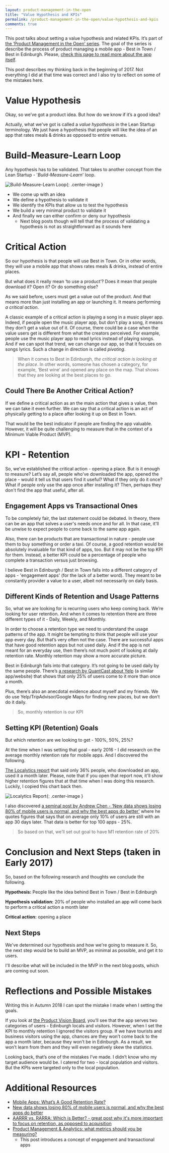 ```yaml
---
layout: product-management-in-the-open
title: "Value Hypothesis and KPIs"
permalink: /product-management-in-the-open/value-hypothesis-and-kpis
comments: true
---
```


This post talks about setting a value hypothesis and related KPIs. It’s part of [the ‘Product Management in the Open’ series](/product-management-in-the-open). The goal of the series is describe the process of product managing a mobile app - Best in Town / Best in Edinburgh. Please, [check this page to read more about the app itself](/product-management-in-the-open/idea). 

This post describes my thinking back in the beginning of 2017. Not everything I did at that time was correct and I also try to reflect on some of the mistakes here.<!-- more -->

Value Hypothesis
====
Okay, so we’ve got a product idea. But how do we know if it’s a good idea?

Actually, what we've got is called a *value hypothesis* in the Lean Startup terminology. We just have a hypothesis that people will like the idea of an app that rates meals & drinks as opposed to entire venues.

Build-Measure-Learn Loop
====

Any hypothesis has to be validated. That takes to another concept from the Lean Startup - '*Build-Measure-Learn*' loop.

![Build-Measure-Learn Loop](/images/product-management-in-the-open/value-hypothesis/build-measure-learn.jpg){: .center-image }

* We come up with an idea
* We define a hypothesis to validate it
* We identify the KPIs that allow us to test the hypothesis
* We build a very minimal product to validate it
* And finally we can either confirm or deny our hypothesis
  * Next blog posts though will tell that the process of validating a hypothesis is not as straightforward as it sounds here

Critical Action
====

So our hypothesis is that people will use Best in Town. Or in other words, they will use a mobile app that shows rates meals & drinks, instead of entire places. 

But what does it really mean ‘to use a product’? Does it mean that people download it? Open it? Or do something else?

As we said before, users must get a value out of the product. And that means more than just installing an app or launching it. It means performing *a critical action*.

A classic example of a critical action is playing a song in a music player app. Indeed, if people open the music player app, but don’t play a song, it means they don’t get a value out of it. Of course, there could be a case when the value users get is different from what the creators perceived. For example, people use the music player app to read lyrics instead of playing songs. And if we can spot that trend, we can change our app, so that it focuses on songs lyrics. Such a change in direction is called *pivoting*.

>When it comes to Best in Edinburgh, *the critical action is looking at the place*. In other words, someone has chosen a category, for example, ‘Best wine’ and opened any place on the map. That shows that they are looking at the best places to go.

Could There Be Another Critical Action?
----
If we define a critical action as an the main action that gives a value, then we can take it even further. We can say that a critical action is an act of physically getting to a place after looking it up on Best in Town. 

That would be the best indicator if people are finding the app valuable. However, it will be quite challenging to measure that in the context of a Minimum Viable Product (MVP).

KPI - Retention
====
So, we’ve established the critical action - opening a place. But is it enough to measure? Let’s say all, people who’ve downloaded the app, opened the place - would it tell us that users find it useful? What if they only do it once? What if people only use the app once after installing it? Then, perhaps they don't find the app that useful, after all.

Engagement Apps vs Transactional Ones
----
To be completely fair, the last statement could be debated. In theory, there can be an app that solves a user's needs once and for all. In that case, it'll be unwise to expect people to come back to the same app again.

Also, there can be products that are transactional in nature - people use them to buy something or order a taxi. Of course, a good retention would be absolutely invaluable for that kind of apps, too. But it may not be the top KPI for them. Instead, a better KPI could be a percentage of people who complete a transaction versus just browsing. 

I believe Best in Edinburgh / Best in Town falls into a different category of apps - 'engagement apps' (for the lack of a better word). They meant to be constantly provider a value to a user, albeit not necessarily on daily basis. 

Different Kinds of Retention and Usage Patterns
----
So, what we are looking for is recurring users who keep coming back. We’re looking for user retention. And when it comes to retention there are three different types of it - Daily, Weekly, and Monthly.

In order to choose a retention type we need to understand the usage patterns of the app. It might be tempting to think that people will use your app every day. But that’s very often not the case. There are successful apps that have good retention apps but not used daily. And if the app is not meant for an everyday use, then there’s not much point of looking at daily retention rate. Monthly retention may show a more accurate picture.

Best in Edinburgh fails into that category. It’s not going to be used daily by the same people. There’s  [a research by QuantCast about Yelp](https://www.quantcast.com/measure/yelp.com#/engagementCard) (a similar app/website) that shows that only 25% of users come to it more than once a month. 

Plus, there’s also an anecdotal evidence about myself and my friends. We do use Yelp/TripAdvisor/Google Maps for finding new places, but we don’t do it daily.

>So, monthly retention is our KPI

Setting KPI (Retention) Goals
----
But which retention are we looking to get - 100%, 50%, 25%? 

At the time when I was setting that goal - early 2016 - I did research on the average monthly retention rate for mobile apps. And I discovered the following.

[The Localytics report](http://info.localytics.com/blog/mobile-apps-whats-a-good-retention-rate) that said only 36% people, who downloaded an app, used it a month later. Please, note that if you open that report now, it'll show higher retention figures that at that time when I was doing this research. Luckily, I copied this chart back then.

![Localytics Report](/images/product-management-in-the-open/value-hypothesis/localytics-retention-2016.jpg){: .center-image }

I also discovered [a seminal post by Andrew Chen - ‘New data shows losing 80% of mobile users is normal, and why the best apps do better’](https://andrewchen.co/new-data-shows-why-losing-80-of-your-mobile-users-is-normal-and-that-the-best-apps-do-much-better/) where he quotes figures that says that on average only 10% of users are still with an app 30 days later. That data is better for top 100 apps - 25%.

>So based on that, we’ll set out goal to have M1 retention rate of 20%

Conclusion and Next Steps (taken in Early 2017)
====
So, based on the following research and thoughts we conclude the following.

**Hypothesis:** People like the idea behind Best in Town / Best in Edinburgh

**Hypothesis validation:** 20% of people who installed an app will come back to perform a critical action a month later

**Critical action:** opening a place

Next Steps
----

We've determined our hypothesis and how we're going to measure it. So, the next step would be to build an MVP, as minimal as possible, and get it to users.

I'll describe what will be included in the MVP in the next blog posts, which are coming out soon.

Reflections and Possible Mistakes
====
Writing this in Autumn 2018 I can spot the mistake I made when I setting the goals.

If you look at [the Product Vision Board](../idea#product-vision-board), you’ll see that the app serves two categories of users - Edinburgh locals and visitors. However, when I set the KPI to monthly retention I ignored the visitors group. If we have tourists and business visitors using the app, chances are they won’t come back to the app a month later, because they won’t be in Edinburgh. As a result, we won’t learn from them and they will even negatively skew the statistics.

Looking back, that’s one of the mistakes I’ve made. I didn’t know who my target audience would be. I catered for two - local population and visitors. But the KPIs were targeted only to the local population.

Additional Resources
====

* [Mobile Apps: What’s A Good Retention Rate?](https://info.localytics.com/blog/mobile-apps-whats-a-good-retention-rate)
* [New data shows losing 80% of mobile users is normal, and why the best apps do better](https://andrewchen.co/new-data-shows-why-losing-80-of-your-mobile-users-is-normal-and-that-the-best-apps-do-much-better/)
* [AARRR vs. RARRA: Which is Better? - great post why it's more important to focus on retention, as opposed to acquisition](https://clevertap.com/blog/aarrr-metrics-vs-rarra-framework/)
* [Product Management & Analytics: what metrics should you be measuring?](https://medium.com/product-breakdown/product-management-analytics-what-metrics-should-you-be-measuring-241609b1950d)
  * This post introduces a concept of engagement and transactional apps